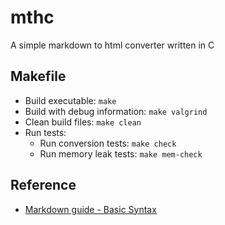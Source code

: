 # mthc
A simple markdown to html converter written in C

## Makefile
- Build executable: `make`
- Build with debug information: `make valgrind`
- Clean build files: `make clean`
- Run tests:
    - Run conversion tests: `make check`
    - Run memory leak tests: `make mem-check`


## Reference
- [Markdown guide - Basic Syntax](https://www.markdownguide.org/basic-syntax/)
